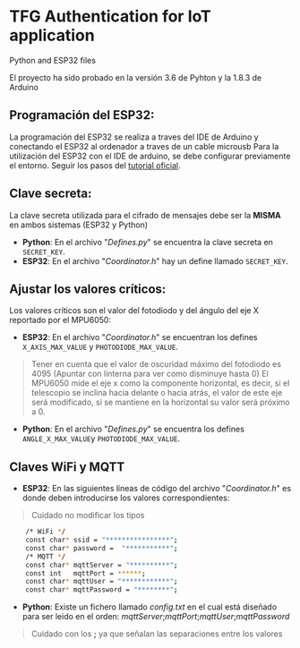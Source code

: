 # TFG Authentication for IoT application
Python and ESP32 files

El proyecto ha sido probado en la versión 3.6 de Pyhton y la 1.8.3 de Arduino


## Programación del ESP32:
La programación del ESP32 se realiza a traves del IDE de Arduino y conectando el ESP32 al ordenador a traves de un cable microusb
Para la utilización del ESP32 con el IDE de arduino, se debe configurar previamente el entorno. 
Seguir los pasos del [tutorial oficial][tuto].


## Clave secreta:
La clave secreta utilizada para el cifrado de mensajes debe ser la **MISMA** en ambos sistemas (ESP32 y Python)
	
- **Python**: En el archivo "*Defines.py*" se encuentra la clave secreta en `SECRET_KEY`.
- **ESP32**:  En el archivo "*Coordinator.h*" hay un define llamado `SECRET_KEY`.
	

## Ajustar los valores críticos:
Los valores críticos son el valor del fotodiodo y del ángulo del eje X reportado por el MPU6050:

- **ESP32**: En el archivo "*Coordinator.h*" se encuentran los defines `X_AXIS_MAX_VALUE` y `PHOTODIODE_MAX_VALUE`.
> Tener en cuenta que el valor de oscuridad máximo del fotodiodo es 4095 (Apuntar con linterna para ver como disminuye hasta 0)
> El MPU6050 mide el eje x como la componente horizontal, es decir, si el telescopio se inclina hacia delante o hacia atrás, el
> valor de este eje será modificado, si se mantiene en la horizontal su valor será próximo a 0.

- **Python**: En el archivo "*Defines.py*" se encuentra los defines `ANGLE_X_MAX_VALUE`y `PHOTODIODE_MAX_VALUE`.


## Claves WiFi y MQTT

- **ESP32**: En las siguientes líneas de código del archivo "*Coordinator.h*" es donde deben introducirse los valores correspondientes:

> Cuidado no modificar los tipos

```sh
	/* WiFi */
	const char* ssid = "****************";
	const char* password =  "***********";
	/* MQTT */
	const char* mqttServer = "**********";
	const int   mqttPort = ******; 
	const char* mqttUser = "************";
	const char* mqttPassword = "********";
```

- **Python**: Existe un fichero llamado *config.txt* en el cual está diseñado para ser leido en el orden: *mqttServer*;*mqttPort*;*mqttUser*;*mqttPassword*
> Cuidado con los **;** ya que señalan las separaciones entre los valores



[tuto]: <https://github.com/espressif/arduino-esp32/blob/master/docs/arduino-ide/windows.md>